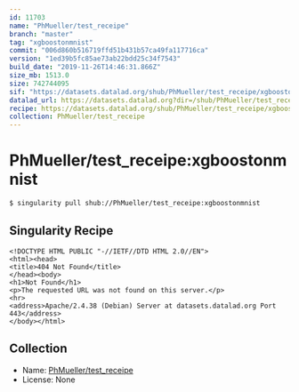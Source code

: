 ```yaml
---
id: 11703
name: "PhMueller/test_receipe"
branch: "master"
tag: "xgboostonmnist"
commit: "006d860b516719ffd51b431b57ca49fa117716ca"
version: "1ed39b5fc85ae73ab22bdd25c34f7543"
build_date: "2019-11-26T14:46:31.866Z"
size_mb: 1513.0
size: 742744095
sif: "https://datasets.datalad.org/shub/PhMueller/test_receipe/xgboostonmnist/2019-11-26-006d860b-1ed39b5f/1ed39b5fc85ae73ab22bdd25c34f7543.sif"
datalad_url: https://datasets.datalad.org?dir=/shub/PhMueller/test_receipe/xgboostonmnist/2019-11-26-006d860b-1ed39b5f/
recipe: https://datasets.datalad.org/shub/PhMueller/test_receipe/xgboostonmnist/2019-11-26-006d860b-1ed39b5f/Singularity
collection: PhMueller/test_receipe
---
```


# PhMueller/test_receipe:xgboostonmnist

```bash
$ singularity pull shub://PhMueller/test_receipe:xgboostonmnist
```

## Singularity Recipe

```singularity
<!DOCTYPE HTML PUBLIC "-//IETF//DTD HTML 2.0//EN">
<html><head>
<title>404 Not Found</title>
</head><body>
<h1>Not Found</h1>
<p>The requested URL was not found on this server.</p>
<hr>
<address>Apache/2.4.38 (Debian) Server at datasets.datalad.org Port 443</address>
</body></html>
```

## Collection

 - Name: [PhMueller/test_receipe](https://github.com/PhMueller/test_receipe)
 - License: None

